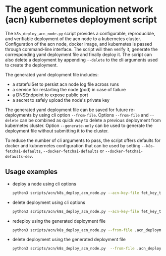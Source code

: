 # The agent communication network (acn) kubernetes deployment script

The `k8s_deploy_acn_node.py` script provides a configurable, reproducible, and verifiable deployment of the acn node to a kubernetes cluster.
Configuration of the acn node, docker image, and kubernetes is passed through command-line interface. The script will then verify it, generate the
corresponding yaml deployment file and finally deploy it. 
The script can also delete a deployment by appending `--delete` to the cli arguments used to create the deployment.

The generated yaml deployment file includes:
- a statefulSet to persist acn node log file across runs
- a service for restarting the node (pod) in case of failure
- a DNSEndpoint to expose public port
- a secret to safely upload the node's private key 

The generated yaml deployment file can be saved for future re-deployments by using cli option `--from-file`. 
Options `--from-file` and `--delete` can be combined as quick way to delete a previous deployment from kubernetes cluster.
Option `--generate-only` can be used to generate the deployment file without submitting it to the cluster.

To reduce the number of cli arguments to pass, the script offers defaults for docker and kubnernetes configuration
that can be used by setting `--k8s-fetchai-defaults`, `--docker-fetchai-defaults` or `--docker-fetchai-defaults-dev`.

## Usage examples


- deploy a node using cli options
  ```bash
  python3 scripts/acn/k8s_deploy_acn_node.py --acn-key-file fet_key_test_1.txt --acn-port 9009 --acn-port-delegate 11009 --k8s-fetchai-defaults --docker-fetchai-defaults-dev
  ```

- delete deployment using cli options
  ```bash
  python3 scripts/acn/k8s_deploy_acn_node.py --acn-key-file fet_key_test_1.txt --acn-port 9009 --acn-port-delegate 11009 --k8s-fetchai-defaults --docker-fetchai-defaults-dev --delete
  ```

- redeploy using the generated deployment file
  ```bash
  python3 scripts/acn/k8s_deploy_acn_node.py --from-file .acn_deployment.yaml
  ```

- delete deployment using the generated deployment file
  ```bash
  python3 scripts/acn/k8s_deploy_acn_node.py  --from-file .acn_deployment.yaml --delete
  ```

